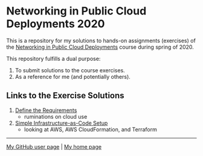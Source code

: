 # Networking in Public Cloud Deployments 2020

This is a repository for my solutions to hands-on assignments (exercises)
of the
[Networking in Public Cloud Deployments](https://www.ipspace.net/PubCloud/)
course during spring of 2020.

This repository fulfills a dual purpose:

1. To submit solutions to the course exercises.
2. As a reference for me (and potentially others).

## Links to the Exercise Solutions

1. [Define the Requirements](ex1-reqs/)
   - ruminations on cloud use
2. [Simple Infrastructure-as-Code Setup](ex2-iac/)
   - looking at AWS, AWS CloudFormation, and Terraform

---

[My GitHub user page](https://github.com/auerswal) |
[My home page](https://www.unix-ag.uni-kl.de/~auerswal/)

